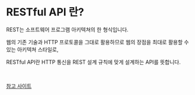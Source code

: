 # RESTful API 란?

REST는 소프트웨어 프로그램 아키텍쳐의 한 형식입니다.

웹의 기존 기술과 HTTP 프로토콜을 그대로 활용하므로 웹의 장점을 최대로 활용할 수 있는 아키텍쳐 스타일로,

RESTful API란 HTTP 통신을 REST 설계 규칙에 맞게 설계하는 API를 뜻합니다.

</br>

[참고 사이트](https://aws.amazon.com/ko/what-is/restful-api/)
